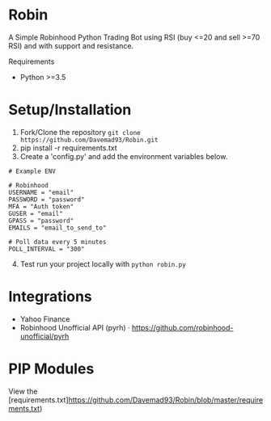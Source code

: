 # Robin

A Simple Robinhood Python Trading Bot using RSI (buy <=20 and sell >=70 RSI) and with support and resistance.

Requirements

- Python >=3.5

# Setup/Installation

1. Fork/Clone the repository `git clone https://github.com/Davemad93/Robin.git`
2. pip install -r requirements.txt
3. Create a 'config.py' and add the environment variables below. 

```
# Example ENV

# Robinhood
USERNAME = "email"
PASSWORD = "password"
MFA = "Auth token"
GUSER = "email"
GPASS = "password"
EMAILS = "email_to_send_to"

# Poll data every 5 minutes
POLL_INTERVAL = "300"
```
4. Test run your project locally with `python robin.py`

# Integrations
- Yahoo Finance
- Robinhood Unofficial API (pyrh)
  · https://github.com/robinhood-unofficial/pyrh

# PIP Modules
View the [requirements.txt]https://github.com/Davemad93/Robin/blob/master/requirements.txt)